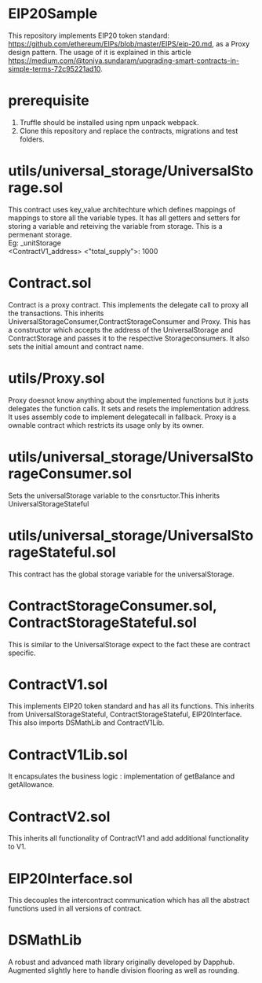 # EIP20Sample

This repository implements EIP20 token standard: https://github.com/ethereum/EIPs/blob/master/EIPS/eip-20.md, as a Proxy design pattern. The usage of it is explained in this article https://medium.com/@toniya.sundaram/upgrading-smart-contracts-in-simple-terms-72c95221ad10.

# prerequisite
1. Truffle should be installed using npm unpack webpack. 
2. Clone this repository and replace the contracts, migrations and test folders. 

# utils/universal_storage/UniversalStorage.sol   
This contract uses key_value architechture which defines mappings of mappings to store all the variable types. It has all getters and setters for storing a variable and reteiving the variable from storage. This is a permenant storage.  
Eg:
_unitStorage    
    <ContractV1_address>
        <"total_supply">: 1000

# Contract.sol
Contract is a proxy contract. This implements the delegate call to proxy all the transactions. This inherits UniversalStorageConsumer,ContractStorageConsumer and Proxy. This has a constructor which accepts the address of the UniversalStorage and ContractStorage and passes it to the respective Storageconsumers. It also sets the initial amount and contract name.

# utils/Proxy.sol
Proxy doesnot know anything about the implemented functions but it justs delegates the function calls. It sets and resets the implementation address. It uses assembly code to implement delegatecall in fallback. Proxy is a ownable contract which restricts its usage only by its owner.

# utils/universal_storage/UniversalStorageConsumer.sol
Sets the universalStorage variable to the consrtuctor.This inherits UniversalStorageStateful

# utils/universal_storage/UniversalStorageStateful.sol
This contract has the global storage variable for the universalStorage.

# ContractStorageConsumer.sol, ContractStorageStateful.sol
This is similar to the UniversalStorage expect to the fact these are contract specific.

# ContractV1.sol
This implements EIP20 token standard and has all its functions. This inherits from UniversalStorageStateful, ContractStorageStateful, EIP20Interface. This also imports DSMathLib and ContractV1Lib. 

# ContractV1Lib.sol
It encapsulates the business logic : implementation of getBalance and getAllowance. 

# ContractV2.sol  
This inherits all functionality of ContractV1 and add additional functionality to V1. 

# EIP20Interface.sol
This decouples the intercontract communication which has all the abstract functions used in all versions of contract.

# DSMathLib
A robust and advanced math library originally developed by Dapphub. Augmented slightly here to handle division flooring as well as rounding.






